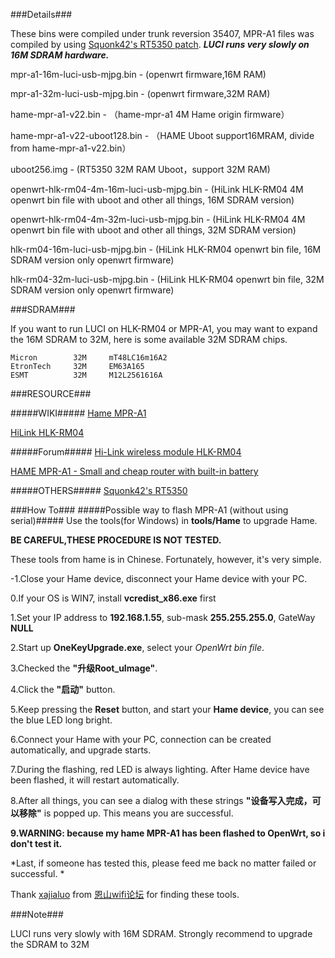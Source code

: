 ###Details###

These bins were compiled under trunk reversion 35407, MPR-A1 files was compiled by using [Squonk42's RT5350 patch](https://github.com/Squonk42/OpenWrt-RT5350?source=cc). ***LUCI runs very slowly on 16M SDRAM hardware.***

mpr-a1-16m-luci-usb-mjpg.bin - (openwrt firmware,16M RAM)

mpr-a1-32m-luci-usb-mjpg.bin - (openwrt firmware,32M RAM)

hame-mpr-a1-v22.bin - （hame-mpr-a1 4M Hame origin firmware）

hame-mpr-a1-v22-uboot128.bin - （HAME Uboot support16MRAM, divide from hame-mpr-a1-v22.bin） 

uboot256.img - (RT5350 32M RAM Uboot，support 32M RAM)

openwrt-hlk-rm04-4m-16m-luci-usb-mjpg.bin - (HiLink HLK-RM04 4M openwrt bin file with uboot and other all things, 16M SDRAM version)

openwrt-hlk-rm04-4m-32m-luci-usb-mjpg.bin - (HiLink HLK-RM04 4M openwrt bin file with uboot and other all things, 32M SDRAM version)

hlk-rm04-16m-luci-usb-mjpg.bin - (HiLink HLK-RM04 openwrt bin file, 16M SDRAM version only openwrt firmware)

hlk-rm04-32m-luci-usb-mjpg.bin - (HiLink HLK-RM04 openwrt bin file, 32M SDRAM version only openwrt firmware)

###SDRAM###

If you want to run LUCI on HLK-RM04 or MPR-A1, you may want to expand the 16M SDRAM to 32M, here is some available 32M SDRAM chips.

	Micron        32M     mT48LC16m16A2 
	EtronTech     32M     EM63A165
	ESMT          32M     M12L2561616A

###RESOURCE###

#####WIKI#####
[Hame MPR-A1](http://wiki.openwrt.org/toh/hame/mpr-a1)

[HiLink HLK-RM04](http://wiki.openwrt.org/toh/hilink/hlk-rm04)

#####Forum#####
[Hi-Link wireless module HLK-RM04](https://forum.openwrt.org/viewtopic.php?id=42142)

[HAME MPR-A1 - Small and cheap router with built-in battery](https://forum.openwrt.org/viewtopic.php?id=37002)

#####OTHERS#####
[Squonk42's RT5350](https://github.com/Squonk42/OpenWrt-RT5350?source=cc)

###How To###
#####Possible way to flash MPR-A1 (without using serial)#####
Use the tools(for Windows) in **tools/Hame** to upgrade Hame. 

**BE CAREFUL,THESE PROCEDURE IS NOT TESTED.**

These tools from hame is in Chinese. Fortunately, however, it's very simple.

-1.Close your Hame device, disconnect your Hame device with your PC.

0.If your OS is WIN7, install **vcredist_x86.exe** first

1.Set your IP address to **192.168.1.55**, sub-mask **255.255.255.0**, GateWay **NULL**

2.Start up **OneKeyUpgrade.exe**, select your *OpenWrt bin file*.

3.Checked the **"升级Root_uImage"**. 

4.Click the **"启动"** button.

5.Keep pressing the **Reset** button, and start your **Hame device**, you can see the blue LED long bright.

6.Connect your Hame with your PC, connection can be created automatically, and upgrade starts.

7.During the flashing, red LED is always lighting. After Hame device have been flashed, it will restart automatically.

8.After all things, you can see a dialog with these strings **"设备写入完成，可以移除"** is popped up. This means you are successful.

**9.WARNING: because my hame MPR-A1 has been flashed to OpenWrt, so i don't test it.**

*Last, if someone has tested this, please feed me back no matter failed or successful. *

Thank [xajialuo](http://www.right.com.cn/forum/space-uid-81425.html) from [恩山wifi论坛](http://www.right.com.cn/forum/forum.php) for finding these tools. 

###Note###

LUCI runs very slowly with 16M SDRAM. Strongly recommend to upgrade the SDRAM to 32M
